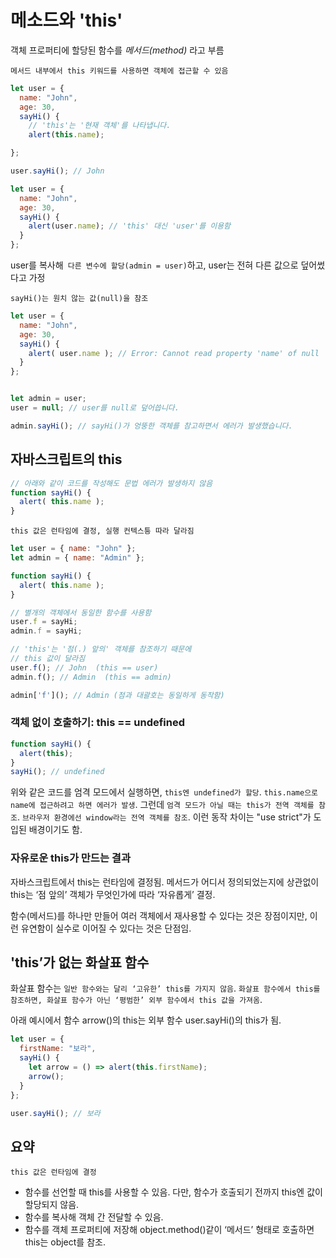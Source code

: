 # 메소드와 'this'

객체 프로퍼티에 할당된 함수를 *메서드(method)* 라고 부름

`메서드 내부에서 this 키워드를 사용하면 객체에 접근할 수 있음`
```js
let user = {
  name: "John",
  age: 30,
  sayHi() {
    // 'this'는 '현재 객체'를 나타냅니다.
    alert(this.name);

};

user.sayHi(); // John
```
```js
let user = {
  name: "John",
  age: 30,
  sayHi() {
    alert(user.name); // 'this' 대신 'user'를 이용함
  }
};
```
user를 복사해` 다른 변수에 할당(admin = user)`하고, user는 전혀 다른 값으로 덮어썼다고 가정

`sayHi()는 원치 않는 값(null)을 참조`
```js
let user = {
  name: "John",
  age: 30,
  sayHi() {
    alert( user.name ); // Error: Cannot read property 'name' of null
  }
};


let admin = user;
user = null; // user를 null로 덮어씁니다.

admin.sayHi(); // sayHi()가 엉뚱한 객체를 참고하면서 에러가 발생했습니다.
```

## 자바스크립트의 this

```js
// 아래와 같이 코드를 작성해도 문법 에러가 발생하지 않음
function sayHi() {
  alert( this.name );
}
```

`this 값은 런타임에 결정, 실행 컨텍스틍 따라 달라짐`

```js
let user = { name: "John" };
let admin = { name: "Admin" };

function sayHi() {
  alert( this.name );
}

// 별개의 객체에서 동일한 함수를 사용함
user.f = sayHi;
admin.f = sayHi;

// 'this'는 '점(.) 앞의' 객체를 참조하기 때문에
// this 값이 달라짐
user.f(); // John  (this == user)
admin.f(); // Admin  (this == admin)

admin['f'](); // Admin (점과 대괄호는 동일하게 동작함)
```

### 객체 없이 호출하기: this == undefined
```js
function sayHi() {
  alert(this);
}
sayHi(); // undefined
```
위와 같은 코드를 엄격 모드에서 실행하면, `this엔 undefined가 할당`. 
`this.name으로 name에 접근하려고 하면 에러가 발생`. 그런데 `엄격 모드가 아닐 때는 this가 전역 객체를 참조`. `브라우저 환경에선 window라는 전역 객체를 참조`. 이런 동작 차이는 "use strict"가 도입된 배경이기도 함.

### 자유로운 this가 만드는 결과

자바스크립트에서 this는 런타임에 결정됨. 메서드가 어디서 정의되었는지에 상관없이 this는 ‘점 앞의’ 객체가 무엇인가에 따라 ‘자유롭게’ 결정.

함수(메서드)를 하나만 만들어 여러 객체에서 재사용할 수 있다는 것은 장점이지만, 이런 유연함이 실수로 이어질 수 있다는 것은 단점임.

## 'this’가 없는 화살표 함수
화살표 함수는 `일반 함수와는 달리 ‘고유한’ this를 가지지 않음`. `화살표 함수에서 this를 참조하면, 화살표 함수가 아닌 ‘평범한’ 외부 함수에서 this 값을 가져옴`.

아래 예시에서 함수 arrow()의 this는 외부 함수 user.sayHi()의 this가 됨.
```js
let user = {
  firstName: "보라",
  sayHi() {
    let arrow = () => alert(this.firstName);
    arrow();
  }
};

user.sayHi(); // 보라
```

## 요약

`this 값은 런타임에 결정`
- 함수를 선언할 때 this를 사용할 수 있음. 다만, 함수가 호출되기 전까지 this엔 값이 할당되지 않음.
- 함수를 복사해 객체 간 전달할 수 있음.
- 함수를 객체 프로퍼티에 저장해 object.method()같이 ‘메서드’ 형태로 호출하면 this는 object를 참조.